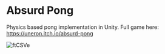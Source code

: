 # Absurd Pong

Physics based pong implementation in Unity. Full game here: https://uneron.itch.io/absurd-pong

![ftCSVe](https://github.com/user-attachments/assets/cf5bf8c6-6460-4316-966b-bb2ea1ededea)
